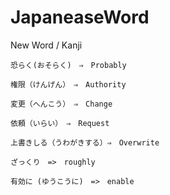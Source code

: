 # JapaneaseWord
New Word / Kanji


    恐らく(おそらく)　⇒　Probably

    権限（けんげん）　⇒　Authority

    変更（へんこう）　⇒　Change

    依頼（いらい）　⇒　Request
    
    上書きしる（うわがきする）⇒　Overwrite
    
    ざっくり　=>　roughly
    
    有効に (ゆうこうに)　=>　enable
